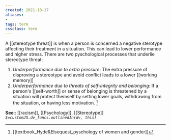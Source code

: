 ```yaml
---
created: 2021-10-17
aliases:
- 
tags: term
cssclass: term
---
```


A [[stereotype threat]] is when a person is concerned a negative sterotype affecting their treatment in a situation. This can lead to lower performance and higher stress. There are two pyschological processes that underlie stereotype threat:
1. *Underperformance due to extra pressure*: The extra pressure of disproving a stereotype and avoid conflict leads to a lower [[working memory]]
2. *Underperformance due to threats of self-integrity and belonging*: If a person's [[self-worth]] or sense of belonging is threatened by a situation will protect themself by setting lower goals, withdrawing from the situation, or having less motivation. [^1]

**See**:: [[racism]], [[Psychology]], [[Stereotype]]
*`$=customJS.dv_funcs.outlinedIn(dv, this)`*

[^1]: [[textbook_Hyde&Elsequest_pyschology of women and gender]]


